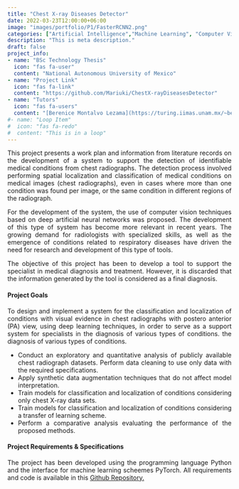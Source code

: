 ```yaml
---
title: "Chest X-ray Diseases Detector"
date: 2022-03-23T12:00:00+06:00
image: "images/portfolio/P1/FasterRCNN2.png"
categories: ["Artificial Intelligence","Machine Learning", "Computer Vision"]
description: "This is meta description."
draft: false
project_info:
- name: "BSc Technology Thesis"
  icon: "fas fa-user"
  content: "National Autonomous University of Mexico"
- name: "Project Link"
  icon: "fas fa-link"
  content: "https://github.com/Mariuki/ChestX-rayDiseasesDetector"
- name: "Tutors"
  icon: "fas fa-users"
  content: "[Berenice Montalvo Lezama](https://turing.iimas.unam.mx/~bereml/) & [Ricardo Montalvo Lezama](https://turing.iimas.unam.mx/~ricardoml/)"
#- name: "Loop Item"
#  icon: "fas fa-redo"
#  content: "This is in a loop"
---
```

<div style="text-align: justify">

This project presents a work plan and information from literature records on the development of a system to support the detection of identifiable medical conditions from chest radiographs. The detection process involved performing spatial localization and classification of medical conditions on medical images (chest radiographs), even in cases where more than one condition was found per image, or the same condition in different regions of the radiograph.

For the development of the system, the use of computer vision techniques based on deep artificial neural networks was proposed. The development of this type of system has become more relevant in recent years. The growing demand for radiologists with specialized skills, as well as the emergence of conditions related to respiratory diseases have driven the need for research and development of this type of tools.

The objective of this project has been to develop a tool to support the specialist in medical diagnosis and treatment. However, it is discarded that the information generated by the tool is considered as a final diagnosis.

#### Project Goals

To design and implement a system for the classification and localization of conditions with visual evidence in chest radiographs with postero anterior (PA) view, using deep learning techniques, in order to serve as a support system for specialists in the diagnosis of various types of conditions. the diagnosis of various types of conditions.

- Conduct an exploratory and quantitative analysis of publicly available chest radiograph datasets.
Perform data cleaning to use only data with the required specifications.
- Apply synthetic data augmentation techniques that do not affect model interpretation.
- Train models for classification and localization of conditions considering only chest X-ray data sets.
- Train models for classification and localization of conditions considering a transfer of learning scheme.
- Perform a comparative analysis evaluating the performance of the proposed methods.


#### Project Requirements & Specifications

The project has been developed using the programming language Python and the interface for machine learning scheemes PyTorch. All requirements and code is available in this [Github Repository.](https://github.com/Mariuki/ChestX-rayDiseasesDetector)
</div>
